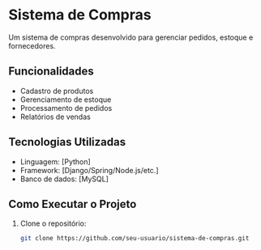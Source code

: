 # Sistema de Compras

Um sistema de compras desenvolvido para gerenciar pedidos, estoque e fornecedores.

## Funcionalidades
- Cadastro de produtos
- Gerenciamento de estoque
- Processamento de pedidos
- Relatórios de vendas

## Tecnologias Utilizadas
- Linguagem: [Python]
- Framework: [Django/Spring/Node.js/etc.]
- Banco de dados: [MySQL]

## Como Executar o Projeto
1. Clone o repositório:
   ```bash
   git clone https://github.com/seu-usuario/sistema-de-compras.git
